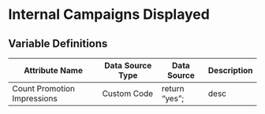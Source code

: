 # Internal Campaigns Displayed

### 

## Variable Definitions

|Attribute Name|Data Source Type|Data Source|Description|
| --- | --- | --- | --- |
|Count Promotion Impressions|Custom Code|return “yes”;|desc|



